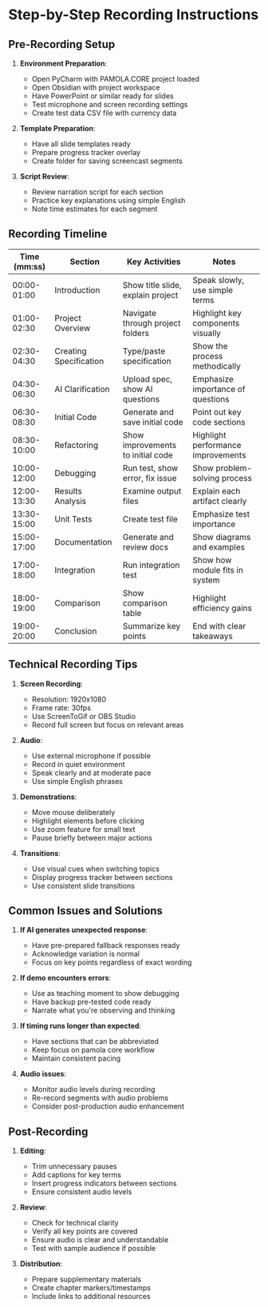 # Step-by-Step Recording Instructions

## Pre-Recording Setup

1. **Environment Preparation**:
   - Open PyCharm with PAMOLA.CORE project loaded
   - Open Obsidian with project workspace
   - Have PowerPoint or similar ready for slides
   - Test microphone and screen recording settings
   - Create test data CSV file with currency data

2. **Template Preparation**:
   - Have all slide templates ready
   - Prepare progress tracker overlay
   - Create folder for saving screencast segments

3. **Script Review**:
   - Review narration script for each section
   - Practice key explanations using simple English
   - Note time estimates for each segment

## Recording Timeline

| Time (mm:ss) | Section | Key Activities | Notes |
|-------------|---------|----------------|-------|
| 00:00-01:00 | Introduction | Show title slide, explain project | Speak slowly, use simple terms |
| 01:00-02:30 | Project Overview | Navigate through project folders | Highlight key components visually |
| 02:30-04:30 | Creating Specification | Type/paste specification | Show the process methodically |
| 04:30-06:30 | AI Clarification | Upload spec, show AI questions | Emphasize importance of questions |
| 06:30-08:30 | Initial Code | Generate and save initial code | Point out key code sections |
| 08:30-10:00 | Refactoring | Show improvements to initial code | Highlight performance improvements |
| 10:00-12:00 | Debugging | Run test, show error, fix issue | Show problem-solving process |
| 12:00-13:30 | Results Analysis | Examine output files | Explain each artifact clearly |
| 13:30-15:00 | Unit Tests | Create test file | Emphasize test importance |
| 15:00-17:00 | Documentation | Generate and review docs | Show diagrams and examples |
| 17:00-18:00 | Integration | Run integration test | Show how module fits in system |
| 18:00-19:00 | Comparison | Show comparison table | Highlight efficiency gains |
| 19:00-20:00 | Conclusion | Summarize key points | End with clear takeaways |

## Technical Recording Tips

1. **Screen Recording**:
   - Resolution: 1920x1080
   - Frame rate: 30fps
   - Use ScreenToGif or OBS Studio
   - Record full screen but focus on relevant areas
   
2. **Audio**:
   - Use external microphone if possible
   - Record in quiet environment
   - Speak clearly and at moderate pace
   - Use simple English phrases

3. **Demonstrations**:
   - Move mouse deliberately
   - Highlight elements before clicking
   - Use zoom feature for small text
   - Pause briefly between major actions

4. **Transitions**:
   - Use visual cues when switching topics
   - Display progress tracker between sections
   - Use consistent slide transitions

## Common Issues and Solutions

1. **If AI generates unexpected response**:
   - Have pre-prepared fallback responses ready
   - Acknowledge variation is normal
   - Focus on key points regardless of exact wording

2. **If demo encounters errors**:
   - Use as teaching moment to show debugging
   - Have backup pre-tested code ready
   - Narrate what you're observing and thinking

3. **If timing runs longer than expected**:
   - Have sections that can be abbreviated
   - Keep focus on pamola core workflow
   - Maintain consistent pacing

4. **Audio issues**:
   - Monitor audio levels during recording
   - Re-record segments with audio problems
   - Consider post-production audio enhancement

## Post-Recording

1. **Editing**:
   - Trim unnecessary pauses
   - Add captions for key terms
   - Insert progress indicators between sections
   - Ensure consistent audio levels

2. **Review**:
   - Check for technical clarity
   - Verify all key points are covered
   - Ensure audio is clear and understandable
   - Test with sample audience if possible

3. **Distribution**:
   - Prepare supplementary materials
   - Create chapter markers/timestamps
   - Include links to additional resources